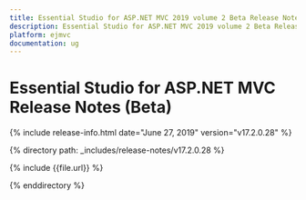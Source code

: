 ```yaml
---
title: Essential Studio for ASP.NET MVC 2019 volume 2 Beta Release Notes  
description: Essential Studio for ASP.NET MVC 2019 volume 2 Beta Release Notes  
platform: ejmvc
documentation: ug
---
```


# Essential Studio for ASP.NET MVC  Release Notes (Beta) 

{% include release-info.html date="June 27, 2019"  version="v17.2.0.28" %} 


{% directory path: _includes/release-notes/v17.2.0.28 %}

{% include {{file.url}} %}

{% enddirectory %}